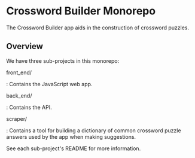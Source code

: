 # Crossword Builder Monorepo #

The Crossword Builder app aids in the construction of crossword puzzles.


## Overview ##

We have three sub-projects in this monorepo:

front_end/
  
: Contains the JavaScript web app.

back_end/
  
: Contains the API.

scraper/

: Contains a tool for building a dictionary of common crossword puzzle answers
  used by the app when making suggestions.

See each sub-project's README for more information.
